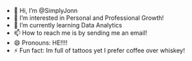 - 👋 Hi, I’m @SimplyJonn
- 👀 I’m interested in Personal and Professional Growth!
- 🌱 I’m currently learning Data Analytics
- 📫 How to reach me is by sending me an email!
- 😄 Pronouns: HE!!!!
- ⚡ Fun fact: Im full of tattoos yet I prefer coffee over whiskey!

<!---
SimplyJonn/SimplyJonn is a ✨ special ✨ repository because its `README.md` (this file) appears on your GitHub profile.
You can click the Preview link to take a look at your changes.
--->
